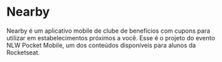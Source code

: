 # Nearby
 Nearby é um aplicativo mobile de clube de benefícios com cupons para utilizar em estabelecimentos próximos a você. Esse é o projeto do evento NLW Pocket Mobile, um dos conteúdos disponíveis para alunos da Rocketseat.
